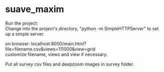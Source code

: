 # suave_maxim

Run the project:
<br>
Change into the project's directory, "python -m SimpleHTTPServer" to set up a simple server.

on browser: localhost:8000/main.html?file=filename.csv&views=111000&view=grid
<br>
customize filename, views and view if necessary.

Put all survey csv files and deepzoom images in survey folder.
